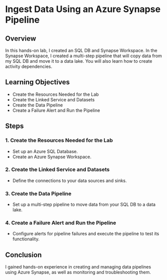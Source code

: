 # Ingest Data Using an Azure Synapse Pipeline

## Overview

In this hands-on lab, I created an SQL DB and Synapse Workspace. In the Synapse Workspace, I created a multi-step pipeline that will copy data from my SQL DB and move it to a data lake. You will also learn how to create activity dependencies.

## Learning Objectives

- Create the Resources Needed for the Lab
- Create the Linked Service and Datasets
- Create the Data Pipeline
- Create a Failure Alert and Run the Pipeline


## Steps

### 1. Create the Resources Needed for the Lab
- Set up an Azure SQL Database.
- Create an Azure Synapse Workspace.

### 2. Create the Linked Service and Datasets
- Define the connections to your data sources and sinks.

### 3. Create the Data Pipeline
- Set up a multi-step pipeline to move data from your SQL DB to a data lake.

### 4. Create a Failure Alert and Run the Pipeline
- Configure alerts for pipeline failures and execute the pipeline to test its functionality.

## Conclusion

I gained hands-on experience in creating and managing data pipelines using Azure Synapse, as well as monitoring and troubleshooting them.
